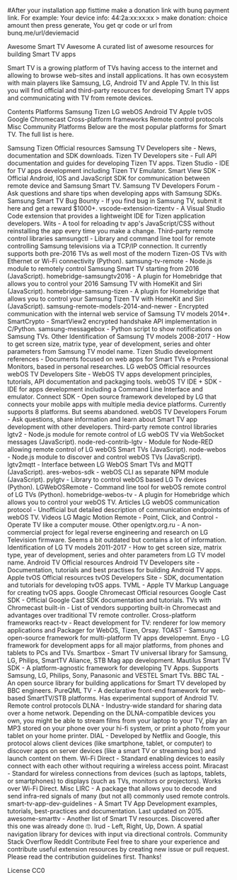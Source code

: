 #After your installation app fisttime make a donation link with bunq payment link.
For example: Your device info: 44:2a:xx:xx:xx > make donation: choice amount then press generate, You get qr code or url from bunq.me/url/deviemacid

Awesome Smart TV Awesome
A curated list of awesome resources for building Smart TV apps



Smart TV is a growing platform of TVs having access to the internet and allowing to browse web-sites and install applications. It has own ecosystem with main players like Samsung, LG, Android TV and Apple TV. In this list you will find official and third-party resources for developing Smart TV apps and communicating with TV from remote devices.

Contents
Platforms
Samsung Tizen
LG webOS
Android TV
Apple tvOS
Google Chromecast
Cross-platform frameworks
Remote control protocols
Misc
Community
Platforms
Below are the most popular platforms for Smart TV. The full list is here.

Samsung Tizen
Official resources
Samsung TV Developers site - News, documentation and SDK downloads.
Tizen TV Developers site - Full API documentation and guides for developing Tizen TV apps.
Tizen Studio - IDE for TV apps development including Tizen TV Emulator.
Smart View SDK - Official Android, IOS and JavaScript SDK for communication between remote device and Samsung Smart TV.
Samsung TV Developers Forum - Ask questions and share tips when developing apps with Samsung SDKs.
Samsung Smart TV Bug Bounty - If you find bug in Samsung TV, submit it here and get a reward $1000+.
vscode-extension-tizentv - A Visual Studio Code extension that provides a lightweight IDE for Tizen application developers.
Wits - A tool for reloading tv app's JavaScript/CSS without reinstalling the app every time you make a change.
Third-party remote control libraries
samsungctl - Library and command line tool for remote controlling Samsung televisions via a TCP/IP connection. It currently supports both pre-2016 TVs as well most of the modern Tizen-OS TVs with Ethernet or Wi-Fi connectivity (Python).
samsung-tv-remote - Node.js module to remotely control Samsung Smart TV starting from 2016 (JavaScript).
homebridge-samsungtv2016 - A plugin for Homebridge that allows you to control your 2016 Samsung TV with HomeKit and Siri (JavaScript).
homebridge-samsung-tizen - A plugin for Homebridge that allows you to control your Samsung Tizen TV with HomeKit and Siri (JavaScript).
samsung-remote-models-2014-and-newer - Encrypted communication with the internal web service of Samsung TV models 2014+.
SmartCrypto - SmartView2 encrypted handshake API implementation in C/Python.
samsung-messagebox - Python script to show notifications on Samsung TVs.
Other
Identification of Samsung TV models 2008-2017 - How to get screen size, matrix type, year of development, series and ohter parameters from Samsung TV model name.
Tizen Studio development references - Documents focused on web apps for Smart TVs e Professional Monitors, based in personal researches.
LG webOS
Official resources
webOS TV Developers Site - WebOS TV apps development principles, tutorials, API documentation and packaging tools.
webOS TV IDE + SDK - IDE for apps development including a Command Line Interface and emulator.
Connect SDK - Open source framework developed by LG that connects your mobile apps with multiple media device platforms. Currently supports 8 platforms. But seems abandoned.
webOS TV Developers Forum - Ask questions, share information and learn about Smart TV app development with other developers.
Third-party remote control libraries
lgtv2 - Node.js module for remote control of LG webOS TV via WebSocket messages (JavaScript).
node-red-contrib-lgtv - Module for Node-RED allowing remote control of LG webOS Smart TVs (JavaScript).
node-webos - Node.js module to discover and control webOS TVs (JavaScript).
lgtv2mqtt - Interface between LG WebOS Smart TVs and MQTT (JavaScript).
ares-webos-sdk - webOS CLI as separate NPM module (JavaScript).
pylgtv - Library to control webOS based LG Tv devices (Python).
LGWebOSRemote - Command line tool for webOS remote control of LG TVs (Python).
homebridge-webos-tv - A plugin for Homebridge which allows you to control your webOS TV.
Articles
LG webOS communication protocol - Unofficial but detailed description of communication endpoints of webOS TV.
Videos
LG Magic Motion Remote - Point, Click, and Control - Operate TV like a computer mouse.
Other
openlgtv.org.ru - A non-commercial project for legal reverse engineering and research on LG Television firmware. Seems a bit outdated but contains a lot of information.
Identification of LG TV models 2011-2017 - How to get screen size, matrix type, year of development, series and ohter parameters from LG TV model name.
Android TV
Official resources
Android TV Developers site - Documentation, tutorials and best practises for building Android TV apps.
Apple tvOS
Official resources
tvOS Developers Site - SDK, documentation and tutorials for developing tvOS apps.
TVML - Apple TV Markup Language for creating tvOS apps.
Google Chromecast
Official resources
Google Cast SDK - Official Google Cast SDK documentation and tutorials.
TVs with Chromecast built-in - List of vendors supporting built-in Chromecast and advantages over traditional TV remote controller.
Cross-platform frameworks
react-tv - React development for TV: renderer for low memory applications and Packager for WebOS, Tizen, Orsay.
TOAST - Samsung open-source framework for multi-platform TV apps developemnt.
Enyo - LG framework for development apps for all major platforms, from phones and tablets to PCs and TVs.
Smartbox - Smart TV universal library for Samsung, LG, Philips, SmartTV Aliance, STB Mag app development.
Mautilus Smart TV SDK - A platform-agnostic framework for developing TV Apps. Supports Samsung, LG, Philips, Sony, Panasonic and VESTEL Smart TVs.
BBC TAL - An open source library for building applications for Smart TV developed by BBC engineers.
PureQML TV - A declarative front-end framework for web-based SmartTV/STB platforms. Has experimental support of Android TV.
Remote control protocols
DLNA - Industry-wide standard for sharing data over a home network. Depending on the DLNA-compatible devices you own, you might be able to stream films from your laptop to your TV, play an MP3 stored on your phone over your hi-fi system, or print a photo from your tablet on your home printer.
DIAL - Developed by Netflix and Google, this protocol alows client devices (like smartphone, tablet, or computer) to discover apps on server devices (like a smart TV or streaming box) and launch content on them.
Wi-Fi Direct - Standard enabling devices to easily connect with each other without requiring a wireless access point.
Miracast - Standard for wireless connections from devices (such as laptops, tablets, or smartphones) to displays (such as TVs, monitors or projectors). Works over Wi-Fi Direct.
Misc
LIRC - A package that allows you to decode and send infra-red signals of many (but not all) commonly used remote controls.
smart-tv-app-dev-guidelines - A Smart TV App Development examples, tutorials, best-practices and documentation. Last updated on 2015.
awesome-smarttv - Another list of Smart TV resources. Discovered after this one was already done 🙄.
lrud - Left, Right, Up, Down. A spatial navigation library for devices with input via directional controls.
Community
Stack Overflow
Reddit
Contribute
Feel free to share your experience and contribute useful extension resources by creating new issue or pull request. Please read the contribution guidelines first. Thanks!

License
CC0

